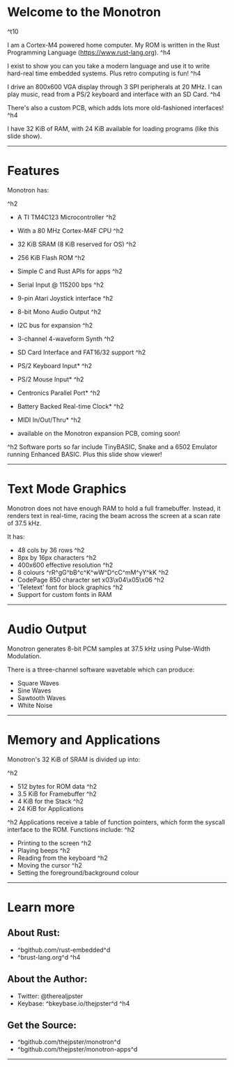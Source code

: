 # Welcome to the Monotron
^t10

I am a Cortex-M4 powered home computer. My ROM
is written in the Rust Programming Language
(https://www.rust-lang.org).
^h4

I exist to show you can you take a modern
language and use it to write hard-real time
embedded systems. Plus retro computing is fun!
^h4

I drive an 800x600 VGA display through 3 SPI
peripherals at 20 MHz. I can play music,
read from a PS/2 keyboard and interface with
an SD Card.
^h4

There's also a custom PCB, which adds lots more
old-fashioned interfaces!
^h4

I have 32 KiB of RAM, with 24 KiB available for
loading programs (like this slide show).

***
# Features

Monotron has:

^h2
* A TI TM4C123 Microcontroller
^h2
* With a 80 MHz Cortex-M4F CPU
^h2
* 32 KiB SRAM (8 KiB reserved for OS)
^h2
* 256 KiB Flash ROM
^h2
* Simple C and Rust APIs for apps
^h2
* Serial Input @ 115200 bps
^h2
* 9-pin Atari Joystick interface
^h2
* 8-bit Mono Audio Output
^h2
* I2C bus for expansion
^h2
* 3-channel 4-waveform Synth
^h2
* SD Card Interface and FAT16/32 support
^h2
* PS/2 Keyboard Input*
^h2
* PS/2 Mouse Input*
^h2
* Centronics Parallel Port*
^h2
* Battery Backed Real-time Clock*
^h2
* MIDI In/Out/Thru*
^h2

 * available on the Monotron expansion PCB,
   coming soon!

^h2
Software ports so far include TinyBASIC, Snake
and a 6502 Emulator running Enhanced BASIC.
Plus this slide show viewer!

***
# Text Mode Graphics

Monotron does not have enough RAM to hold a
full framebuffer. Instead, it renders text
in real-time, racing the beam across the
screen at a scan rate of 37.5 kHz.

It has:

* 48 cols by 36 rows
^h2
* 8px by 16px characters
^h2
* 400x600 effective resolution
^h2
* 8 colours ^rR^gG^bB^c^K^wW^D^cC^mM^yY^kK
^h2
* CodePage 850 character set x03\x04\x05\x06
^h2
* 'Teletext' font for block graphics
^h2
* Support for custom fonts in RAM

***
# Audio Output

Monotron generates 8-bit PCM samples at
37.5 kHz using Pulse-Width Modulation.

There is a three-channel software wavetable
which can produce:

* Square Waves
* Sine Waves
* Sawtooth Waves
* White Noise

***
# Memory and Applications

Monotron's 32 KiB of SRAM is divided up into:

^h2
* 512 bytes for ROM data
^h2
* 3.5 KiB for Framebuffer
^h2
* 4 KiB for the Stack
^h2
* 24 KiB for Applications

^h2
Applications receive a table of function
pointers, which form the syscall interface to
the ROM. Functions include:
^h2

* Printing to the screen
^h2
* Playing beeps
^h2
* Reading from the keyboard
^h2
* Moving the cursor
^h2
* Setting the foreground/background colour

***
# Learn more

## About Rust:
* ^bgithub.com/rust-embedded^d
* ^brust-lang.org^d
^h4

## About the Author:
* Twitter: @therealjpster
* Keybase: ^bkeybase.io/thejpster^d
^h4

## Get the Source:
* ^bgithub.com/thejpster/monotron^d
* ^bgithub.com/thejpster/monotron-apps^d

***
